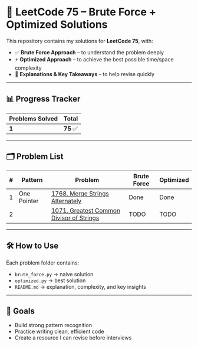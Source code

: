 # 🧩 LeetCode 75 – Brute Force + Optimized Solutions

This repository contains my solutions for **LeetCode 75**, with:
- ✅ **Brute Force Approach** – to understand the problem deeply
- ⚡ **Optimized Approach** – to achieve the best possible time/space complexity
- 📝 **Explanations & Key Takeaways** – to help revise quickly

---

## 📊 Progress Tracker
| Problems Solved | Total |
|-----------------|-------|
| **1**           | **75** ✅ |

---

## 🗂 Problem List

| # | Pattern     | Problem                                                                         | Brute Force | Optimized |
|---|-------------|---------------------------------------------------------------------------------|-------------|-----------|
| 1 | One Pointer | [1768. Merge Strings Alternately](one_pointer/1768_merge_strings_alternatively) | Done | Done      |
| 2 |             | [1071. Greatest Common Divisor of Strings]()                                    | TODO | TODO      |

---

## 🛠 How to Use
Each problem folder contains:
- `brute_force.py` → naive solution
- `optimized.py` → best solution
- `README.md` → explanation, complexity, and key insights

---

## 🎯 Goals
- Build strong pattern recognition
- Practice writing clean, efficient code
- Create a resource I can revise before interviews
